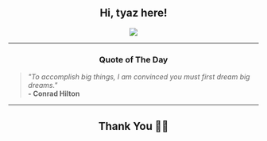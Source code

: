 <h2 align="center"> Hi, tyaz here!</h2>

<p align="center">
<a href="https://github.com/tyazx" alt="github streak"><img src="https://dvst-streak.herokuapp.com/?user=tyazx&theme=tokyonight&fire=DD472C"></a>
</p>

<hr>
<h3 align="center">Quote of The Day</h3>
<p align="center">
<blockquote>
<i>"To accomplish big things, I am convinced you must first dream big dreams."</i>
<br>
<b>- Conrad Hilton</b>
</blockquote>
</p>


<hr>
<h2 align="center">Thank You 🙏🏼</h2>
